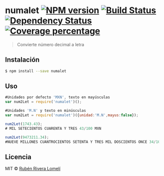 # numalet [![NPM version][npm-image]][npm-url] [![Build Status][travis-image]][travis-url] [![Dependency Status][daviddm-image]][daviddm-url] [![Coverage percentage][coveralls-image]][coveralls-url]
> Convierte número decimal a letra


## Instalación

```sh
$ npm install --save numalet
```


## Uso

```js
#Unidades por defecto 'MXN', texto en mayúsculas
var num2Let = require('numalet')();

#Unidades 'M.N' y texto en minúsculas
var num2Let = require('numalet')({unidad:'M.N',mayus:false});

num2Let(1743.43);
# MIL SETECIENTOS CUARENTA Y TRES 43/100 MXN

num2Let(9473211.34);
#NUEVE MILLONES CUANTROCIENTOS SETENTA Y TRES MIL DOSCIENTOS ONCE 34/100 MXN
```

## Licencia

MIT © [Rubén Rivera Lomelí]()


[npm-image]: https://badge.fury.io/js/numalet.svg
[npm-url]: https://npmjs.org/package/numalet
[travis-image]: https://travis-ci.org//numalet.svg?branch=master
[travis-url]: https://travis-ci.org//numalet
[daviddm-image]: https://david-dm.org//numalet.svg?theme=shields.io
[daviddm-url]: https://david-dm.org//numalet
[coveralls-image]: https://coveralls.io/repos//numalet/badge.svg
[coveralls-url]: https://coveralls.io/r//numalet
